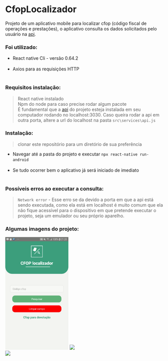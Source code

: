 # CfopLocalizador

Projeto de um aplicativo mobile para localizar cfop (código fiscal de operações e prestações), o aplicativo consulta os dados solicitados pelo usuário na <a href="https://github.com/cesar99144/ApiCFOP-Laravel" target="_blank">api</a>. 

<h3>Foi utilizado:</h3>
<ul>
    <li>React native Cli - versão 0.64.2</li> <br>
    <li>Axios para as requisições HTTP</li> <br>
   
</ul>

<h3>Requisitos instalação:</h3>
    <blockquote>
       React native instalado<br>
       Npm do node para caso precise rodar algum pacote<br>
       É fundamental que a <a href="https://github.com/cesar99144/ApiCFOP-Laravel" target="_blank">api</a> do projeto esteja instalada em seu computador rodando no localhost:3030. Caso queira rodar a api em outra porta, altere a url do localhost na pasta <code>src\services\api.js</code>
    </blockquote>

<h3>Instalação: </h3>
<blockquote>
    clonar este repositório para um diretório de sua preferência<br>
    
</blockquote>
    <ul>
      <li> Navegar até a pasta do projeto e executar <code>npx react-native run-android</code></li> <br>
      <li> Se tudo ocorrer bem o aplicativo já será iniciado de imediato</li> <br>
    </ul>


<h3>Possíveis erros ao executar a consulta: </h3>
<blockquote>
    <code>Network error</code> - Esse erro se da devido a porta em que a api está sendo executada, como ela está em localhost é muito comum que ela não fique acessível para o dispositivo em que pretende executar o projeto, seja um emulador ou seu próprio aparelho.
    
</blockquote>


<h3>Algumas imagens do projeto: </h3>

<img src="imagensProjeto/home.png" alt="drawing" width="200">
<img src="imagens/ResultadoConsulta.png"><br>
<img src="imagens/ResultadoConsulta2.png"><br>